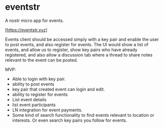 # eventstr

A nostr micro app for events.

[https://eventstr.xyz]

Events client should be accessed simply with a key pair and enable the user to post events, and also register for events.
The UI would show a list of events, and allow us to register, show key pairs who have already registered, and also allow a discussion tab where a thread to share notes relevant to the event can be posted.

MVP:

- Able to login with key pair.
- ability to post events
- key pair that created event can login and edit. 
- ability to register for events
- List event details
- list event participants
- LN integration for event payments.
- Some kind of search functionality to find events relevant to location or interests. Or even search key pairs you follow for events.


